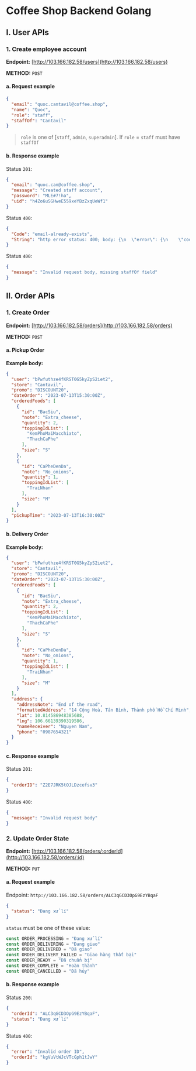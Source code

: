 # Coffee Shop Backend Golang

## I. User APIs

### 1. Create employee account

**Endpoint:** [http://103.166.182.58/users](http://103.166.182.58/users)

**METHOD:** `POST`

#### a. Request example

```json
{
  "email": "quoc.cantavil@coffee.shop",
  "name": "Quoc",
  "role": "staff",
  "staffOf": "Cantavil"
}
```

> `role` is one of [`staff`, `admin`, `superadmin`]. If `role` = `staff` must have `staffOf`

#### b. Response example

Status `201`:

```json
{
  "email": "quoc.can@coffee.shop",
  "message": "Created staff account",
  "password": "MLE#7!ha",
  "uid": "h4Zo6uSGHweE559xeYBzZxqUeWf1"
}
```

Status `400`:

```json
{
  "Code": "email-already-exists",
  "String": "http error status: 400; body: {\n  \"error\": {\n    \"code\": 400,\n    \"message\": \"EMAIL_EXISTS\",\n    \"errors\": [\n      {\n        \"message\": \"EMAIL_EXISTS\",\n        \"domain\": \"global\",\n        \"reason\": \"invalid\"\n      }\n    ]\n  }\n}\n"
}
```

Status `400`:

```json
{
  "message": "Invalid request body, missing staffOf field"
}
```

## II. Order APIs

### 1. Create Order

**Endpoint:** [http://103.166.182.58/orders](http://103.166.182.58/orders)

**METHOD:** `POST`

#### a. Pickup Order

**Example body:**

```json
{
  "user": "bPwfuthze4fKRST0G5kyZpS2iet2",
  "store": "Cantavil",
  "promo": "DISCOUNT20",
  "dateOrder": "2023-07-13T15:30:00Z",
  "orderedFoods": [
    {
      "id": "BacSiu",
      "note": "Extra_cheese",
      "quantity": 2,
      "toppingIdList": [
        "KemPhoMaiMacchiato",
        "ThachCaPhe"
      ],
      "size": "S"
    },
    {
      "id": "CaPheDenDa",
      "note": "No_onions",
      "quantity": 1,
      "toppingIdList": [
        "TraiNhan"
      ],
      "size": "M"
    }
  ],
  "pickupTime": "2023-07-13T16:30:00Z"
}
```

#### b. Delivery Order

**Example body:**

```json
{
  "user": "bPwfuthze4fKRST0G5kyZpS2iet2",
  "store": "Cantavil",
  "promo": "DISCOUNT20",
  "dateOrder": "2023-07-13T15:30:00Z",
  "orderedFoods": [
    {
      "id": "BacSiu",
      "note": "Extra_cheese",
      "quantity": 2,
      "toppingIdList": [
        "KemPhoMaiMacchiato",
        "ThachCaPhe"
      ],
      "size": "S"
    },
    {
      "id": "CaPheDenDa",
      "note": "No_onions",
      "quantity": 1,
      "toppingIdList": [
        "TraiNhan"
      ],
      "size": "M"
    }
  ],
  "address": {
    "addressNote": "End of the road",
    "formattedAddress": "14 Cộng Hoà, Tân Bình, Thành phố Hồ Chí Minh",
    "lat": 10.814586948385688,
    "lng": 106.66139390319586,
    "nameReceiver": "Nguyen Nam",
    "phone": "0987654321"
  }
}
```

#### c. Response example

Status `201`:

```json
{
  "orderID": "Z2E7JRK5tOJLDzcefsv3"
}
```

Status `400`:

```json
{
  "message": "Invalid request body"
}
```

### 2. Update Order State

**Endpoint:** [http://103.166.182.58/orders/:orderId](http://103.166.182.58/orders/:id)

**METHOD:** `PUT`

#### a. Request example

Endpoint: `http://103.166.182.58/orders/ALC3qGCD3OpG9EzYBqaF`

```json
{
  "status": "Đang xử lí"
}
```

`status` must be one of these value:

```go
const ORDER_PROCESSING = "Đang xử lí"
const ORDER_DELIVERING = "Đang giao"
const ORDER_DELIVERED = "Đã giao"
const ORDER_DELIVERY_FAILED = "Giao hàng thất bại"
const ORDER_READY = "Đã chuẩn bị"
const ORDER_COMPLETE = "Hoàn thành"
const ORDER_CANCELLED = "Đã hủy"
```

#### b. Response example

Status `200`:

```json
{
  "orderId": "ALC3qGCD3OpG9EzYBqaF",
  "status": "Đang xử lí"
}
```

Status `400`:

```json
{
  "error": "Invalid order ID",
  "orderId": "kgVuVtWJcVTcGph1tJwY"
}
```
